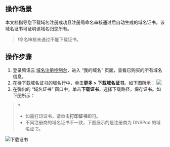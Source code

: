 


## 操作场景

本文档指导您下载域名注册成功且注册局命名审核通过后自动生成的域名证书。该域名证书可证明该域名归您所有。
>!命名审核未通过不能下载证书。

## 操作步骤
1. 登录腾讯云 [域名注册控制台](https://console.intl.cloud.tencent.com/domain/manage)，进入 “我的域名” 页面，查看已购买的所有域名信息。
2. 在待下载域名证书的域名行中，单击**更多 > 下载域名证书**。如下图所示：
![](https://main.qcloudimg.com/raw/09aba323fe7767bd78d4c90d837aba14.png)
3. 在弹出的 “域名证书” 窗口中，单击**下载证书**，选择下载路径，保存证书。如下图所示：
>? 
>- 如需打印证书，请单击**打印证书**即可。
>- 不同注册商的域名证书不一致，下图展示的是注册商为 DNSPod 的域名证书。
>
![下载证书](https://main.qcloudimg.com/raw/4201013a7434f18dbd8c5970db3b2c6e.png)
 
 
